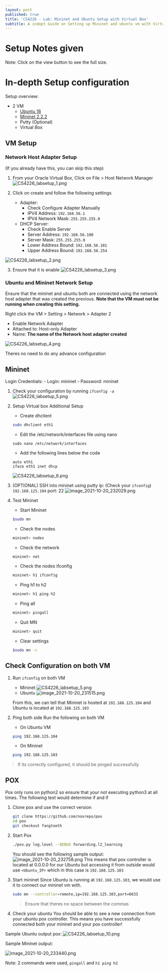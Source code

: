```yaml
---
layout: post
published: true
title: 'CS4226 - Lab: Mininet and Ubuntu Setup with Virtual Box'
subtitle: A indept Guide on Setting up Mininet and ubuntu vm with Virtual Box
---
```

# Setup Notes given

Note: Click on the view button to see the full size.

# In-depth Setup configuration

Setup overview:
- 2 VM
	- [Ubuntu 18](https://releases.ubuntu.com/18.04.6/ubuntu-18.04.6-desktop-amd64.iso)
    - [Mininet 2.2.2](https://github.com/mininet/mininet/releases/download/2.2.2/mininet-2.2.2-170321-ubuntu-14.04.4-server-amd64.zip)
    - Putty (Optional)
    - Virtual Box
    
## VM Setup

### Network Host Adapter Setup

(If you already have this, you can skip this step)

1. From your Oracle Virtual Box, Click on File > Host Network Manager
	![CS4226_labsetup_1.png]({{site.baseurl}}/img/CS4226_labsetup_1.png)



2. Click on create and follow the following settings
	- Adapter:
    	- Check Configure Adapter Manually
        - IPV4 Address: `192.168.56.1`
        - IPV4 Network Mask: `255.255.255.0`
    - DHCP Server:
    	- Check Enable Server
    	- Server Address: `192.168.56.100`
        - Server Mask: `255.255.255.0`
        - Lower Address Bound: `192.168.56.101`
        - Upper Address Bound: `192.168.56.254`
  
  ![CS4226_labsetup_2.png]({{site.baseurl}}/img/CS4226_labsetup_2.png)




3. Ensure that it is enable
  ![CS4226_labsetup_3.png]({{site.baseurl}}/img/CS4226_labsetup_3.png)





### Ubuntu and Mininet Network Setup
Ensure that the mininet and ubuntu both are connected using the network host adapter that was created the previous. **Note that the VM must not be running when creating this setting.**

Right click the VM > Setting > Network > Adapter 2 
- Enable Network Adapter
- Attached to: Host-only Adapter
- Name: **The name of the Network host adapter created**

![CS4226_labsetup_4.png]({{site.baseurl}}/img/CS4226_labsetup_4.png)

Theres no need to do any advance configuration

## Mininet
Login Credentials: 
		- Login: mininet
        - Password: mininet


1. Check your configuration by running `ifconfig -a`
	![CS4226_labsetup_5.png]({{site.baseurl}}/img/CS4226_labsetup_5.png)



2. Setup Virtual box Additional Setup
	- Create dhclient
	```bash
	sudo dhclient eth1
	```
    - Edit the /etc/network/interfaces file using nano
	```shell
	sudo nano /etc/network/interfaces
    ```
    
    - Add the following lines below the code
    ```
    auto eth1
 	iface eth1 inet dhcp
    ```
    
    ![CS4226_labsetup_6.png]({{site.baseurl}}/img/CS4226_labsetup_6.png)

3. (OPTIONAL) SSH into mininet using putty
	ip: (Check your `ifconfig`) `192.168.125.104`
    port: 22
    ![image_2021-10-20_232029.png]({{site.baseurl}}/img/image_2021-10-20_232029.png)

4. Test Mininet
	- Start Mininet
    ```bash
    $sudo mn
    ```
    - Check the nodes
    ```bash
    mininet> nodes
    ```
    - Check the network
    ```bash
    mininet> net
    ```
    - Check the nodes ifconfig
    ```bash
    mininet> h1 ifconfig
    ```
    - Ping h1 to h2
    ```bash
    mininet> h1 ping h2
    ```
    - Ping all
    ```bash
    mininet> pingall
    ```
    - Quit MN
    ```bash
    mininet> quit
    ```
    - Clear settings
    ```bash
    $sudo mn -c
    ```


## Check Configuration on both VM
1. Run `ifconfig` on both VM
	
    - Mininet
    ![CS4226_labsetup_5.png]({{site.baseurl}}/img/CS4226_labsetup_5.png)
    - Ubuntu
    ![image_2021-10-20_231515.png]({{site.baseurl}}/img/image_2021-10-20_231515.png)

	From this, we can tell that Mininet is hosted at `192.168.125.104` and Ubuntu is located at `192.168.125.103`

2. Ping both side
	Run the following on both VM
    - On Ubuntu VM
    ```bash
    ping 192.168.125.104
    ```
    - On Mininet
    ```bash
    ping 192.168.125.103
    ```
> If its correctly configured, it should be pinged successfully


## POX

Pox only runs on python2 so ensure that your not executing python3 at all times. The following test would determine if and if 

1. Clone pox and use the correct version
	```bash
    git clone https://github.com/noxrepo/pox
    cd pox
    git checkout fangtooth
    ```

2. Start Pox
	```bash
    ./pox.py log.level --DEBUG forwarding.l2_learning
    ```
    You should see the following sample output:
    ![image_2021-10-20_232758.png]({{site.baseurl}}/img/image_2021-10-20_232758.png)
    This means that pox controller is located at 0.0.0.0 for our Ubuntu but accessing it from outside would use `<Ubuntu_IP>` which in this case is `192.168.125.103`

3. Start mininet
    Since Ubuntu is running at `192.168.125.103`, we would use it to connect our mininet vm with.
   	
    ```bash
    sudo mn --controller=remote,ip=192.168.125.103,port=6633
    ```
    > Ensure that theres no space between the commas

4. Check your ubuntu
	You should be able to see a new connection from your ubuntu pox controller. This means you have successfully connected both your mininet and your pox controller!


Sample Ubuntu output pox:
![CS4226_labsetup_10.png]({{site.baseurl}}/img/CS4226_labsetup_10.png)

Sample Mininet output:

![image_2021-10-20_233440.png]({{site.baseurl}}/img/image_2021-10-20_233440.png)

Note: 2 commands were used, `pingall` and `h1 ping h2`
